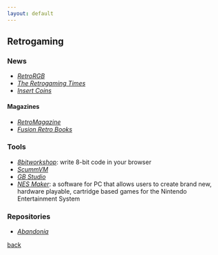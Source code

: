 ```yaml
---
layout: default
---
```


## Retrogaming

### News

* _[RetroRGB](http://retrorgb.com/)_
* _[The Retrogaming Times](http://www.classicplastic.net/trt/)_
* _[Insert Coins](http://insertcoin.it/)_

#### Magazines

* _[RetroMagazine](http://www.retromagazine.net/)_
* _[Fusion Retro Books](https://fusionretrobooks.com/)_

### Tools

* _[8bitworkshop](http://8bitworkshop.com/)_: write 8-bit code in your browser
* _[ScummVM](https://www.scummvm.org/)_
* _[GB Studio](https://www.gbstudio.dev/)_
* _[NES Maker](http://trollburner.thenew8bitheroes.com/the-tools.html)_: a software for PC that allows users to create brand new, hardware playable, cartridge based games for the Nintendo Entertainment System

### Repositories

* _[Abandonia](http://www.abandonia.com/)_

[back](../)

